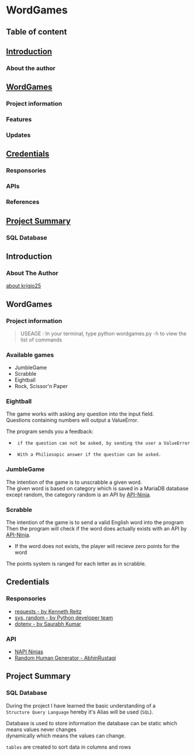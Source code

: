 #   WordGames

## Table of content

## [Introduction](#Introduction)
### About the author

## [WordGames](#WordGames)
### Project information 
### Features
### Updates

## [Credentials](#Credentials)
### Responsories
### APIs
### References

## [Project Summary](#project-summary)
### SQL Database


## Introduction

### About The Author
[about krigjo25](https://github.com/krigjo25/)


##  WordGames

### Project information

> USEAGE : In your terminal, type python wordgames.py -h to view the list of commands

### Available games

*   JumbleGame
*   Scrabble
*   Eightball
*   Rock, Scissor'n Paper


### Eightball

The game works with asking any question into the input field.<br>
Questions containing numbers will output a ValueError.

The program sends you a feedback:

*      if the question can not be asked, by sending the user a ValueError

*      With a Philiosopic answer if the question can be asked.

### JumbleGame

The intention of the game is to unscrabble a given word.<br>
The given word is based on category which is saved in a MariaDB database<br>
except random, the category random is an API by [API-Ninja](https://api-ninjas.com/).

### Scrabble

The intention of the game is to send a valid English word into the program<br>
Then the program will check if the word does actually exists with an API by [API-Ninja](https://api-ninjas.com/).

-   If the word does not exists, the player will recieve zero points for the word

The points system is ranged for each letter as in scrabble.

## Credentials

### Responsories

-   [requests  - by Kenneth Reitz](https://requests.readthedocs.io/en/latest/)
-   [sys, random -  by Python developer team]()
-   [dotenv -   by Saurabh Kumar](https://github.com/theskumar/python-dotenv)


### API

-   [NAPI Ninjas](https://api-ninjas.com/)<br>
-   [Random Human Generator - AbhinRustagi](https://randomuser.me/)<br>

## Project Summary

### SQL Database

During the project I have learned the basic understanding of a<br>
`Structure Query Language` hereby it's Alias will be used (`SQL`).

Database is used to store information the database can be static which means values never changes<br>
dynamically which means the values can change.

`tables` are created to sort data in columns and rows
